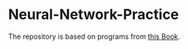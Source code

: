 # Neural-Network-Practice

The repository is based on programs from [this Book](https://www.packtpub.com/in/application-development/hands-computer-vision-tensorflow-2). 
